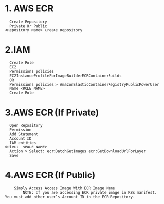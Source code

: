 # 1. AWS ECR
	  Create Repository
	  Private Or Public
    <Repository Name> Create Repository
# 2.IAM
  	  Create Role
  	  EC2
  	  Permissions policies
  	  EC2InstanceProfileForImageBuilderECRContainerBuilds
  	  OR
  	  Permissions policies > AmazonElasticContainerRegistryPublicPowerUser
  	  Name <ROLE NAME>
  	  Create Role
# 3.AWS ECR (If Private)
	  Open Repository
	  Permission
	  Add Statement
	  Account ID
	  IAM entities
    Select	<ROLE NAME>
	  Action > Select: ecr:BatchGetImages ecr:GetDownloadUrlForLayer
	  Save
# 4.AWS ECR (If Public)
	    Simply Access Access Image With ECR Image Name
      	    NOTE: If you are accessing ECR private image in K8s manifest. You must add other user’s Account ID in the ECR Repository.
